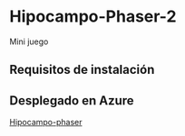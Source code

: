 # Hipocampo-Phaser-2
Mini juego

## Requisitos de instalación

## Desplegado en Azure
[Hipocampo-phaser](https://hipocampo-phaser.azurewebsites.net)
